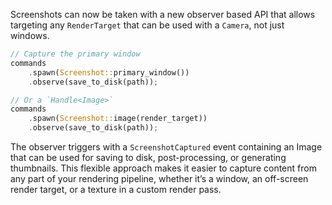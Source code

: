 Screenshots can now be taken with a new observer based API that allows targeting any `RenderTarget` that can be used with a `Camera`, not just windows. 

```rust
// Capture the primary window
commands
    .spawn(Screenshot::primary_window())
    .observe(save_to_disk(path));

// Or a `Handle<Image>`
commands
    .spawn(Screenshot::image(render_target))
    .observe(save_to_disk(path));
```

The observer triggers with a `ScreenshotCaptured` event containing an Image that can be used for saving to disk, post-processing, or generating thumbnails. This flexible approach makes it easier to capture content from any part of your rendering pipeline, whether it’s a window, an off-screen render target, or a texture in a custom render pass.
